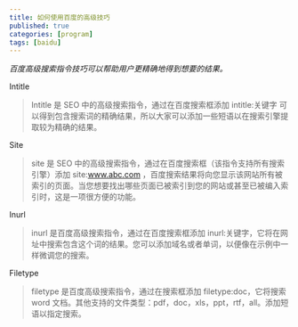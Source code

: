 ```yaml
---
title: 如何使用百度的高级技巧
published: true
categories: [program]
tags: [baidu]
---
```


*百度高级搜索指令技巧可以帮助用户更精确地得到想要的结果。*

Intitle
> Intitle 是 SEO 中的高级搜索指令，通过在百度搜索框添加 intitle:关键字 可以得到包含搜索词的精确结果，所以大家可以添加一些短语以在搜索引擎提取较为精确的结果。

Site
> site 是 SEO 中的高级搜索指令，通过在百度搜索框（该指令支持所有搜索引擎）添加 site:www.abc.com ，百度搜索结果将向您显示该网站所有被索引的页面。当您想要找出哪些页面已被索引到您的网站或甚至已被编入索引时，这是一项很方便的功能。

Inurl
> inurl 是百度高级搜索指令，通过在百度搜索框添加 inurl:关键字，它将在网址中搜索包含这个词的结果。您可以添加域名或者单词，以便像在示例中一样微调您的搜索。

Filetype
> filetype 是百度高级搜索指令，通过在搜索框添加 filetype:doc，它将搜索 word 文档。其他支持的文件类型：pdf，doc，xls，ppt，rtf，all。添加短语以指定搜索。